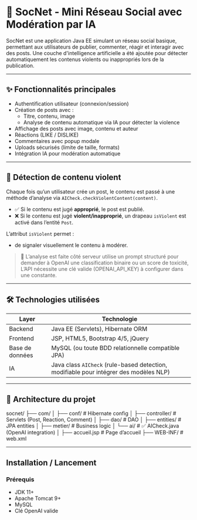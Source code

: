 # 📱 SocNet - Mini Réseau Social avec Modération par IA

SocNet est une application Java EE simulant un réseau social basique, permettant aux utilisateurs de publier, commenter, réagir et interagir avec des posts. Une couche d'intelligence artificielle a été ajoutée pour détecter automatiquement les contenus violents ou inappropriés lors de la publication.

---

## ✨ Fonctionnalités principales

- Authentification utilisateur (connexion/session)
- Création de posts avec :
  - Titre, contenu, image
  - Analyse de contenu automatique via IA pour détecter la violence
- Affichage des posts avec image, contenu et auteur
- Réactions (LIKE / DISLIKE)
- Commentaires avec popup modale
- Uploads sécurisés (limite de taille, formats)
- Intégration IA pour modération automatique

---

## 🤖 Détection de contenu violent

Chaque fois qu’un utilisateur crée un post, le contenu est passé à une méthode d’analyse via `AICheck.checkViolentContent(content)`.

- ✅ Si le contenu est jugé **approprié**, le post est publié.
- ❌ Si le contenu est jugé **violent/inapproprié**, un drapeau `isViolent` est activé dans l’entité `Post`.

L’attribut `isViolent` permet :
- de signaler visuellement le contenu à modérer.

> 📌 L’analyse est faite côté serveur utilise un prompt structuré pour demander à OpenAI une classification binaire ou un score de toxicité, L’API nécessite une clé valide (OPENAI_API_KEY) à configurer dans une constante.

---

## 🛠️ Technologies utilisées

| Layer | Technologie |
|-------|-------------|
| Backend | Java EE (Servlets), Hibernate ORM |
| Frontend | JSP, HTML5, Bootstrap 4/5, jQuery |
| Base de données | MySQL (ou toute BDD relationnelle compatible JPA) |
| IA | Java class `AICheck` (rule-based detection, modifiable pour intégrer des modèles NLP) |

---

## 📂 Architecture du projet

socnet/
├── com/
│   ├── conf/               # Hibernate config
│   ├── controller/         # Servlets (Post, Reaction, Comment)
│   ├── dao/                # DAO
│   ├── entities/           # JPA entities
│   ├── metier/             # Business logic
│   └── ai/                 # ✅ AICheck.java (OpenAI integration)
│
├── accueil.jsp             # Page d’accueil
├── WEB-INF/                # web.xml



---

## Installation / Lancement

### Prérequis

- JDK 11+
- Apache Tomcat 9+
- MySQL 
- Clé OpenAI valide

 
